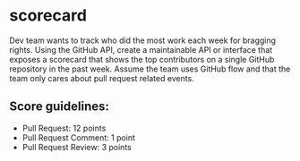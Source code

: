 # scorecard

Dev team wants to track who did the most work each week for bragging rights. Using the GitHub API, create a maintainable API or interface that exposes a scorecard that shows the top contributors on a single GitHub repository in the past week. Assume the team uses GitHub flow and that the team only cares about pull request related events.

## Score guidelines:
- Pull Request: 12 points
- Pull Request Comment: 1 point
- Pull Request Review: 3 points
